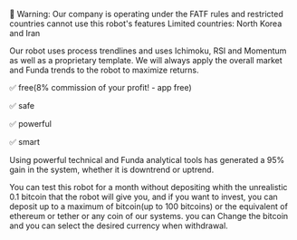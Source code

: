 
🚨 Warning: Our company is operating under the FATF rules and restricted countries cannot use this robot's features
Limited countries: North Korea and Iran

Our robot uses process trendlines and uses Ichimoku, RSI and Momentum as well as a proprietary template. We will always apply the overall market and Funda trends to the robot to maximize returns.

✅ free(8% commission of your profit! - app free)

✅ safe

✅ powerful  
  
✅ smart
 
Using powerful technical and Funda analytical tools has generated a 95% gain in the system, whether it is downtrend or uptrend.

You can test this robot for a month without depositing whith the unrealistic 0.1 bitcoin that the robot will give you, and if you want to invest, you can deposit up to a maximum of bitcoin(up to 100 bitcoins) or the equivalent of ethereum or tether or any coin of our systems. you can Change the bitcoin and you can select the desired currency when withdrawal.

